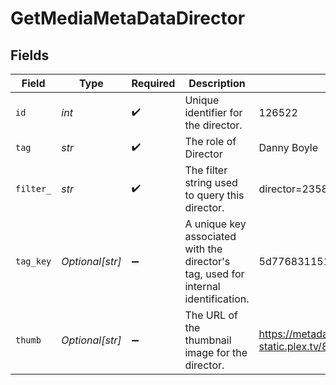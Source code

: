 # GetMediaMetaDataDirector


## Fields

| Field                                                                              | Type                                                                               | Required                                                                           | Description                                                                        | Example                                                                            |
| ---------------------------------------------------------------------------------- | ---------------------------------------------------------------------------------- | ---------------------------------------------------------------------------------- | ---------------------------------------------------------------------------------- | ---------------------------------------------------------------------------------- |
| `id`                                                                               | *int*                                                                              | :heavy_check_mark:                                                                 | Unique identifier for the director.                                                | 126522                                                                             |
| `tag`                                                                              | *str*                                                                              | :heavy_check_mark:                                                                 | The role of Director                                                               | Danny Boyle                                                                        |
| `filter_`                                                                          | *str*                                                                              | :heavy_check_mark:                                                                 | The filter string used to query this director.                                     | director=235876                                                                    |
| `tag_key`                                                                          | *Optional[str]*                                                                    | :heavy_minus_sign:                                                                 | A unique key associated with the director's tag, used for internal identification. | 5d776831151a60001f24d031                                                           |
| `thumb`                                                                            | *Optional[str]*                                                                    | :heavy_minus_sign:                                                                 | The URL of the thumbnail image for the director.                                   | https://metadata-static.plex.tv/8/people/8d65fa96804802e08f2de09fe014408e.jpg      |